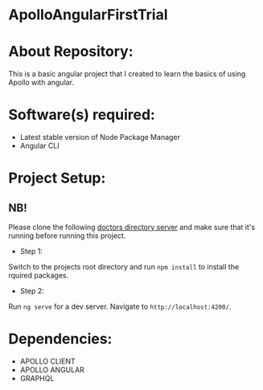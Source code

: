 # ApolloAngularFirstTrial

# About Repository:
This is a basic angular project that I created to learn the basics of using Apollo with angular.

# Software(s) required:
* Latest stable version of Node Package Manager
* Angular CLI

# Project Setup:

## NB!
Please clone the following [doctors directory server](https://github.com/TluwaniMS/basic-graphql-server-using-graphql-types) and make sure that it's running before running this project.

* Step 1:

Switch to the projects root directory and run `npm install` to install the rquired packages.

* Step 2:

Run `ng serve` for a dev server. Navigate to `http://localhost:4200/`.

# Dependencies:
* APOLLO CLIENT
* APOLLO ANGULAR
* GRAPHQL
